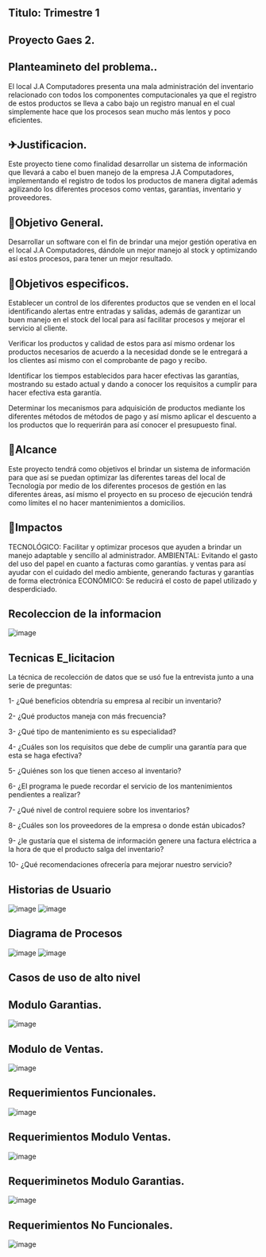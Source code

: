 ## Titulo: Trimestre 1
## Proyecto Gaes 2.
## Planteamineto del problema.. 
El local J.A Computadores presenta una mala administración del inventario relacionado con todos los componentes computacionales ya que el registro de estos productos se lleva a cabo bajo un registro manual en el cual simplemente hace que los procesos sean mucho más lentos y poco eficientes.


## ✈Justificacion.
Este proyecto tiene como finalidad desarrollar un sistema de información que llevará a cabo el buen manejo de la empresa J.A Computadores, implementando el registro de todos los productos de manera digital además agilizando los diferentes procesos como ventas, garantías, inventario y proveedores. 
## 🎯Objetivo General.
Desarrollar un software con el fin de brindar una mejor gestión operativa en el local J.A Computadores, dándole un mejor manejo al stock y optimizando así estos procesos, para tener un mejor resultado.

## 🌟Objetivos especificos.
Establecer un control de los diferentes productos que se venden en el local identificando alertas entre entradas y salidas, además de garantizar un buen manejo en el stock del local para así facilitar procesos y mejorar el servicio al cliente.

Verificar los productos y calidad de estos para así mismo ordenar los productos necesarios de acuerdo a la necesidad donde se le entregará a los clientes así mismo con el comprobante de pago y recibo.

Identificar los tiempos establecidos para hacer efectivas las garantías, mostrando su estado actual y dando a conocer los requisitos a cumplir para hacer efectiva esta garantía. 

Determinar los mecanismos para adquisición de productos mediante los diferentes métodos de métodos de pago y así mismo aplicar el descuento a los productos que lo requerirán para así conocer el presupuesto final.  

## 🚀Alcance
Este proyecto tendrá como objetivos el brindar un sistema de información para que así se puedan optimizar las diferentes tareas del local de Tecnología por medio de los diferentes procesos de gestión en las diferentes áreas, así mismo el proyecto en su proceso de ejecución tendrá como límites el no hacer mantenimientos a domicilios.

## 🤯Impactos
TECNOLÓGICO:
Facilitar y optimizar procesos que ayuden a brindar un manejo adaptable y sencillo al administrador. 
AMBIENTAL:
Evitando el gasto del uso del papel en cuanto a facturas como garantías. y ventas para así ayudar con el cuidado del medio ambiente, generando facturas y garantías de forma electrónica 
ECONÓMICO: 
Se reducirá el costo de papel utilizado y desperdiciado. 

## Recoleccion de la informacion

![image](https://github.com/senauti/project-gaes2-j-acomputadores/assets/115506839/5aa32d7d-ebc2-4f02-afb6-fe49f836b392)


## Tecnicas E_licitacion
La técnica de recolección de datos que se usó fue la entrevista junto a una serie de preguntas: 

1- ¿Qué beneficios obtendría su empresa al recibir un inventario?

2- ¿Qué productos maneja con más frecuencia?

3- ¿Qué tipo de mantenimiento es su especialidad?

4- ¿Cuáles son los requisitos que debe de cumplir una garantía para que esta se haga efectiva?

5- ¿Quiénes son los que tienen acceso al inventario?

6- ¿El programa le puede recordar el servicio de los mantenimientos pendientes a realizar?

7- ¿Qué nivel de control requiere sobre los inventarios?

8- ¿Cuáles son los proveedores de la empresa o donde están ubicados?

9- ¿le gustaría que el sistema de información genere una factura eléctrica a la hora de que el producto salga del inventario?

10- ¿Qué recomendaciones ofrecería para mejorar nuestro servicio?



## Historias de Usuario


![image](https://github.com/senauti/project-gaes2-j-acomputadores/assets/115506839/cbb1a041-4840-45cc-ac60-f0cdd7f6e7b6)
![image](https://github.com/senauti/project-gaes2-j-acomputadores/assets/115506839/d9ae016a-e122-44a6-b6fa-e3bc44a960b3)



## Diagrama de Procesos
![image](https://github.com/senauti/project-gaes2-j-acomputadores/assets/115506839/c0a2054c-f23d-47a6-b2a6-d69abf86c3fb)
![image](https://github.com/senauti/project-gaes2-j-acomputadores/assets/115506839/21d2d8ee-3d67-49d9-a727-7757f827431e)



## Casos de uso de alto nivel
## Modulo Garantias.
![image](https://github.com/senauti/project-gaes2-j-acomputadores/assets/115506839/76865728-44d5-4622-be91-73eeb37d7294)



## Modulo de Ventas.
![image](https://github.com/senauti/project-gaes2-j-acomputadores/assets/115506839/11479837-12fd-4d2a-b466-f20f9fca5b8a)




## Requerimientos Funcionales.
![image](https://github.com/senauti/project-gaes2-j-acomputadores/assets/115506839/dae2a066-68d8-4786-8791-5b63c9a38e73)
## Requerimientos Modulo Ventas.

![image](https://github.com/senauti/project-gaes2-j-acomputadores/assets/115506839/60cb9ad2-7c5a-44b3-90e5-a8241b157070)

## Requeriminetos Modulo Garantias.

![image](https://github.com/senauti/project-gaes2-j-acomputadores/assets/115506839/32055c02-76f7-411f-b835-7f8e05d26cb1)


## Requerimientos No Funcionales.

  ![image](https://github.com/senauti/project-gaes2-j-acomputadores/assets/115506839/dcd80419-e930-40e7-8394-9c6e94387847)
  
  


